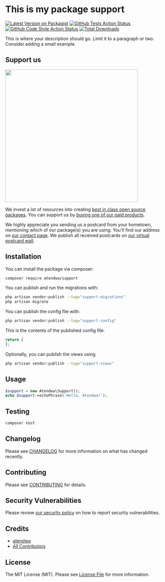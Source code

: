 # This is my package support

[![Latest Version on Packagist](https://img.shields.io/packagist/v/atendwa/support.svg?style=flat-square)](https://packagist.org/packages/atendwa/support)
[![GitHub Tests Action Status](https://img.shields.io/github/actions/workflow/status/atendwa/support/run-tests.yml?branch=main&label=tests&style=flat-square)](https://github.com/atendwa/support/actions?query=workflow%3Arun-tests+branch%3Amain)
[![GitHub Code Style Action Status](https://img.shields.io/github/actions/workflow/status/atendwa/support/fix-php-code-style-issues.yml?branch=main&label=code%20style&style=flat-square)](https://github.com/atendwa/support/actions?query=workflow%3A"Fix+PHP+code+style+issues"+branch%3Amain)
[![Total Downloads](https://img.shields.io/packagist/dt/atendwa/support.svg?style=flat-square)](https://packagist.org/packages/atendwa/support)

This is where your description should go. Limit it to a paragraph or two. Consider adding a small example.

## Support us

[<img src="https://github-ads.s3.eu-central-1.amazonaws.com/support.jpg?t=1" width="419px" />](https://spatie.be/github-ad-click/support)

We invest a lot of resources into creating [best in class open source packages](https://spatie.be/open-source). You can support us by [buying one of our paid products](https://spatie.be/open-source/support-us).

We highly appreciate you sending us a postcard from your hometown, mentioning which of our package(s) you are using. You'll find our address on [our contact page](https://spatie.be/about-us). We publish all received postcards on [our virtual postcard wall](https://spatie.be/open-source/postcards).

## Installation

You can install the package via composer:

```bash
composer require atendwa/support
```

You can publish and run the migrations with:

```bash
php artisan vendor:publish --tag="support-migrations"
php artisan migrate
```

You can publish the config file with:

```bash
php artisan vendor:publish --tag="support-config"
```

This is the contents of the published config file:

```php
return [
];
```

Optionally, you can publish the views using

```bash
php artisan vendor:publish --tag="support-views"
```

## Usage

```php
$support = new Atendwa\Support();
echo $support->echoPhrase('Hello, Atendwa!');
```

## Testing

```bash
composer test
```

## Changelog

Please see [CHANGELOG](CHANGELOG.md) for more information on what has changed recently.

## Contributing

Please see [CONTRIBUTING](CONTRIBUTING.md) for details.

## Security Vulnerabilities

Please review [our security policy](../../security/policy) on how to report security vulnerabilities.

## Credits

- [atendwa](https://github.com/atendwa)
- [All Contributors](../../contributors)

## License

The MIT License (MIT). Please see [License File](LICENSE.md) for more information.

